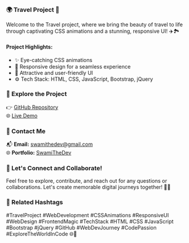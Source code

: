 ### 🌍 Travel Project 🚀

Welcome to the Travel project, where we bring the beauty of travel to life through captivating CSS animations and a stunning, responsive UI! ✈️🏞️

#### Project Highlights:
- ✨ Eye-catching CSS animations
- 📱 Responsive design for a seamless experience
- 🎨 Attractive and user-friendly UI
- ⚙️ Tech Stack: HTML, CSS, JavaScript, Bootstrap, jQuery

### 🚀 Explore the Project
👉 [GitHub Repository](https://github.com/SwamiTheDev/Travel)  
🌐 [Live Demo](https://travel-swamithedev.vercel.app/)

### 📧 Contact Me
📬 **Email:** swamithedev@gmail.com  
🌐 **Portfolio:** [SwamiTheDev ](https://swamithedev.vercel.app/)

### 🌟 Let's Connect and Collaborate!
Feel free to explore, contribute, and reach out for any questions or collaborations. Let's create memorable digital journeys together! 🌈✨

### 🔗 Related Hashtags
#TravelProject #WebDevelopment #CSSAnimations #ResponsiveUI #WebDesign #FrontendMagic #TechStack #HTML #CSS #JavaScript #Bootstrap #jQuery #GitHub #WebDevJourney #CodePassion #ExploreTheWorldInCode 🌐🚀
